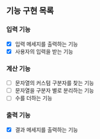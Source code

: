 ## 기능 구현 목록

### 입력 기능

- [x] 입력 메세지를 출력하는 기능
- [x] 사용자의 입력을 받는 기능

### 계산 기능

- [ ] 문자열의 커스텀 구분자를 찾는 기능
- [ ] 문자열을 구분자 별로 분리하는 기능
- [ ] 수를 더하는 기능

### 출력 기능

- [x] 결과 메세지를 출력하는 기능